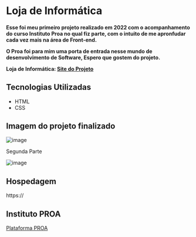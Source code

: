# Loja de Informática
 
<h4>
  Esse foi meu primeiro projeto realizado em 2022 com o acompanhamento do curso Instituto Proa no qual fiz parte, com o intuito de me apronfudar cada vez mais na área de Front-end.
 
  O Proa foi para mim uma porta de entrada nesse mundo de desenvolvimento de Software, Espero que gostem do projeto.

  Loja de Informática: [Site do Projeto](https://www.proa.org.br/)
</h4>

## Tecnologias Utilizadas
+ HTML
+ CSS

## Imagem do projeto finalizado
![image](https://github.com/luizsilvaa/Primeiro_Web_site/assets/102686075/8cd569cf-f250-4ff7-849d-4e6a7f7a91ad)

Segunda Parte

![image](https://github.com/luizsilvaa/Primeiro_Web_site/assets/102686075/242e0b14-a9b8-4bc5-a880-6930ac633856)


## Hospedagem
https://

## Instituto PROA
[Plataforma PROA](https://www.proa.org.br/)
